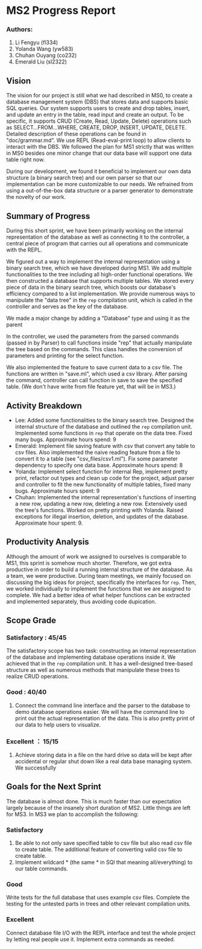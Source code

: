 # MS2 Progress Report

### Authors:
1. Li Fengyu (fl334)
2. Yolanda Wang (yw583)
3. Chuhan Ouyang (co232)
4. Emerald Liu (sl2322)

## Vision
The vision for our project is still what we had described in MS0, to create a database management system (DBS) that stores data and supports basic SQL queries. Our system supports users to create and drop tables, insert, and update an entry in the table, read input and create an output. To be specific, it supports CRUD (Create, Read, Update, Delete) operations such as SELECT…FROM…WHERE, CREATE, DROP, INSERT, UPDATE, DELETE. Detailed description of these operations can be found in "doc/grammar.md". We use REPL (Read-eval-print loop) to allow clients to interact with the DBS. We followed the plan for MS1 strictly that was written in MS0 besides one minor change that our data base will support one data table right now.

During our development, we found it beneficial to implement our own data structure (a binary search tree) and our own parser so that our implementation can be more customizable to our needs. We refrained from using a out-of-the-box data structure or a parser generator to demonstrate the novelty of our work.

## Summary of Progress
During this short sprint, we have been primarily working on the internal representation of the database as well as connecting it to the controller, a central piece of program that carries out all operations and communicate with the REPL. 

We figured out a way to implement the internal representation using a binary search tree, which we have developed during MS1. We add multiple functionalities to the tree including all high-order functional operations. We then constructed a database that supports multiple tables. We stored every piece of data in the binary search tree, which boosts our database's efficiency compared to a list implementation. We provide numerous ways to manipulate the "data tree" in the `rep` compilation unit, which is called in the controller and serves as the key of the database. 

We made a major change by adding a "Database" type and using it as the parent 

In the controller, we used the parameters from the parsed commands (passed in by Parser) to call functions inside "rep" that actually manipulate the tree based on the commands. This class handles the conversion of parameters and printing for the select function. 

We also implemented the feature to save current data to a csv file. The functions are written in "save.ml", which used a csv library. After parsing the command, controller can call function in save to save the specified table. (We don't have write from file feature yet, that will be in MS3.)


## Activity Breakdown
- Lee: Added some functionalities to the binary search tree. Designed the internal structure of the database and outlined the `rep` compilation unit. Implemented some functions in `rep` that operate on the data tree. Fixed many bugs. Approximate hours spend: 9
- Emerald: Implement file saving feature with csv that convert any table to csv files. Also implemented the naive reading feature from a file to convert it to a table (see "csv_files/csv1.ml"). Fix some parameter dependency to specify one data base. Approximate hours spend: 8
- Yolanda: Implement select function for internal Rep, implement pretty print, refactor out types and clean up code for the project, adjust parser and controller to fit the new functionality of multiple tables, fixed many bugs. Approximate hours spent: 9
- Chuhan: Implemented the internal representation's functions of inserting a new
row, updating a new row, deleting a new row. Extensively used the tree's functions.
Worked on pretty printing with Yolanda. Raised exceptions for illegal insertion, deletion, and updates of the database. Approximate hour spent: 9.  

## Productivity Analysis
Although the amount of work we assigned to ourselves is comparable to MS1, this sprint is somehow much shorter. Therefore, we got extra productive in order to build a running internal structure of the database. 
As a team, we were productive. During team meetings, we mainly focused on discussing the big ideas for project, specifically the interfaces for `rep`. Then, we worked individually to implement the functions that we are assigned to complete. We had a better idea of what helper functions can be extracted and implemented separately, thus avoiding code dupication. 

## Scope Grade
### Satisfactory : 45/45
The satisfactory scope has two task: constructing an internal representation of the database and implementing database operations inside it. We achieved that in the `rep` compilation unit. It has a well-designed tree-based structure as well as numerous methods that manipulate these trees to realize CRUD operations.

### Good : 40/40
1. Connect the command line interface and the parser to the database to demo database operations easier. We will have the command line to print out the actual representation of the data. This is also pretty print of our data to help users to visualize.
   
### Excellent ： 15/15
1. Achieve storing data in a file on the hard drive so data will be kept after accidental or regular shut down like a real data base managing system.
We successfully 

## Goals for the Next Sprint
The database is almost done. This is much faster than our expectation largely because of the insanely short duration of MS2. Little things are left for MS3. In MS3 we plan to accomplish the following:
### Satisfactory
1. Be able to not only save specified table to csv file but also read csv file to create table. The additional feature of converting valid csv file to create table.
2. Implement wildcard * (the same * in SQl that meaning all/everything) to our table commands.
### Good
Write tests for the full database that uses example csv files. Complete the testing for the untested parts in trees and other relevant compilation units.
### Excellent
Connect database file I/O with the REPL interface and test the whole
project by letting real people use it.
Implement extra commands as needed. 